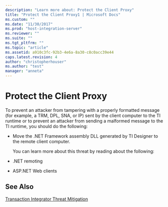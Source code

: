 ```yaml
---
description: "Learn more about: Protect the Client Proxy"
title: "Protect the Client Proxy1 | Microsoft Docs"
ms.custom: ""
ms.date: "11/30/2017"
ms.prod: "host-integration-server"
ms.reviewer: ""
ms.suite: ""
ms.tgt_pltfrm: ""
ms.topic: "article"
ms.assetid: a910c3fc-92b3-4e6a-8a30-c8c0acc39e44
caps.latest.revision: 4
author: "christopherhouser"
ms.author: "test"
manager: "anneta"
---
```

# Protect the Client Proxy
To prevent an attacker from tampering with a properly formatted message (for example, a TRM, DPL, SNA, or IP) sent by the client computer to the TI runtime or to prevent an attacker from sending a malformed message to the TI runtime, you should do the following:  
  
- Move the .NET Framework assembly DLL generated by TI Designer to the remote client computer.  
  
  You can learn more about this threat by reading about the following:  
  
- .NET remoting  
  
- ASP.NET Web clients  
  
## See Also  
 [Transaction Integrator Threat Mitigation](../core/transaction-integrator-threat-mitigation2.md)
